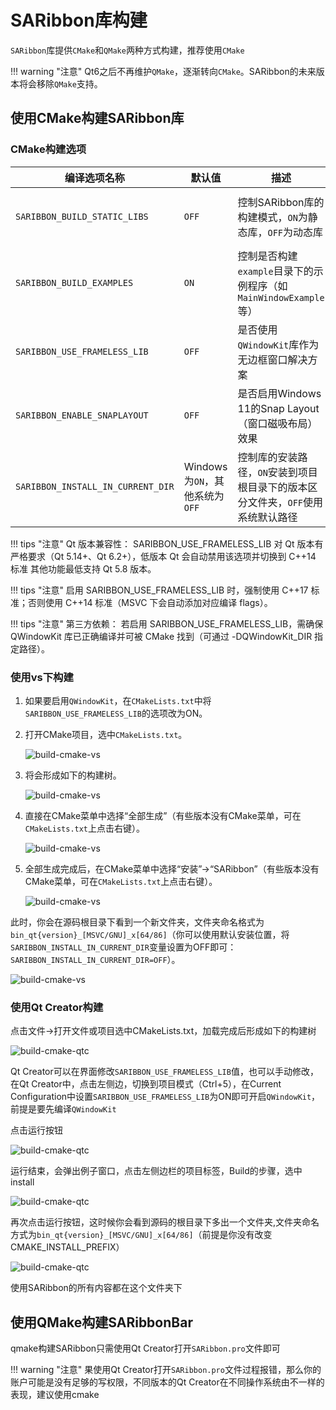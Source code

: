 # SARibbon库构建

`SARibbon`库提供`CMake`和`QMake`两种方式构建，推荐使用`CMake`

!!! warning "注意"
    Qt6之后不再维护`QMake`，逐渐转向`CMake`。SARibbon的未来版本将会移除`QMake`支持。

## 使用CMake构建SARibbon库


### CMake构建选项

| 编译选项名称               | 默认值                                  | 描述                                                                 | 备注                                                                                     |
|----------------------------|-----------------------------------------|----------------------------------------------------------------------|------------------------------------------------------------------------------------------|
| `SARIBBON_BUILD_STATIC_LIBS` | `OFF`                                   | 控制SARibbon库的构建模式，`ON`为静态库，`OFF`为动态库               | 静态库模式下强制`BUILD_SHARED_LIBS=OFF`，动态库模式下强制`BUILD_SHARED_LIBS=ON`          |
| `SARIBBON_BUILD_EXAMPLES`   | `ON`                                    | 控制是否构建`example`目录下的示例程序（如`MainWindowExample`等）     | 关闭可加快编译速度，仅编译库本身                                                         |
| `SARIBBON_USE_FRAMELESS_LIB` | `OFF`                                   | 是否使用`QWindowKit`库作为无边框窗口解决方案                         | 需Qt 5.14+、Qt 6.2+版本；启用后强制使用C++17标准，依赖`QWindowKit`库                     |
| `SARIBBON_ENABLE_SNAPLAYOUT` | `OFF`                                   | 是否启用Windows 11的Snap Layout（窗口磁吸布局）效果                  | 仅当`SARIBBON_USE_FRAMELESS_LIB=ON`时有效，不同Qt版本可能存在兼容性问题                   |
| `SARIBBON_INSTALL_IN_CURRENT_DIR` | Windows为`ON`，其他系统为`OFF` | 控制库的安装路径，`ON`安装到项目根目录下的版本区分文件夹，`OFF`使用系统默认路径 | 本地安装文件夹命名格式：`bin_qt<Qt版本>_<编译器>_x<架构>`（如`bin_qt5.14.2_msvc_x64`） |

!!! tips "注意"
    Qt 版本兼容性：
    SARIBBON_USE_FRAMELESS_LIB 对 Qt 版本有严格要求（Qt 5.14+、Qt 6.2+），低版本 Qt 会自动禁用该选项并切换到 C++14 标准
    其他功能最低支持 Qt 5.8 版本。

!!! tips "注意"
    启用 SARIBBON_USE_FRAMELESS_LIB 时，强制使用 C++17 标准；否则使用 C++14 标准（MSVC 下会自动添加对应编译 flags）。

!!! tips "注意"
    第三方依赖：
    若启用 SARIBBON_USE_FRAMELESS_LIB，需确保 QWindowKit 库已正确编译并可被 CMake 找到（可通过 -DQWindowKit_DIR 指定路径）。


### 使用vs下构建

1. 如果要启用`QWindowKit`，在`CMakeLists.txt`中将`SARIBBON_USE_FRAMELESS_LIB`的选项改为ON。

2. 打开CMake项目，选中`CMakeLists.txt`。

   ![build-cmake-vs](../../assets/pic/build-cmake-vs-01.png)

3. 将会形成如下的构建树。

   ![build-cmake-vs](../../assets/pic/build-cmake-vs-02.png)

4. 直接在CMake菜单中选择“全部生成”（有些版本没有CMake菜单，可在`CMakeLists.txt`上点击右键）。

   ![build-cmake-vs](../../assets/pic/build-cmake-vs-03.png)

5. 全部生成完成后，在CMake菜单中选择“安装”->“SARibbon”（有些版本没有CMake菜单，可在`CMakeLists.txt`上点击右键）。

   ![build-cmake-vs](../../assets/pic/build-cmake-vs-04.png)

此时，你会在源码根目录下看到一个新文件夹，文件夹命名格式为`bin_qt{version}_[MSVC/GNU]_x[64/86]`（你可以使用默认安装位置，将`SARIBBON_INSTALL_IN_CURRENT_DIR`变量设置为OFF即可：`SARIBBON_INSTALL_IN_CURRENT_DIR=OFF`）。

   ![build-cmake-vs](../../assets/pic/build-cmake-install-dir.png)

### 使用Qt Creator构建

点击文件->打开文件或项目选中CMakeLists.txt，加载完成后形成如下的构建树

![build-cmake-qtc](../../assets/pic/build-cmake-qtc-01.png)

Qt Creator可以在界面修改`SARIBBON_USE_FRAMELESS_LIB`值，也可以手动修改，在Qt Creator中，点击左侧边，切换到项目模式（Ctrl+5），在Current Configuration中设置`SARIBBON_USE_FRAMELESS_LIB`为ON即可开启`QWindowKit`，前提是要先编译`QWindowKit`

点击运行按钮

![build-cmake-qtc](../../assets/pic/build-cmake-qtc-02.png)

运行结束，会弹出例子窗口，点击左侧边栏的项目标签，Build的步骤，选中install

![build-cmake-qtc](../../assets/pic/build-cmake-qtc-03.png)

再次点击运行按钮，这时候你会看到源码的根目录下多出一个文件夹,文件夹命名方式为`bin_qt{version}_[MSVC/GNU]_x[64/86]`（前提是你没有改变CMAKE_INSTALL_PREFIX）

![build-cmake-qtc](../../assets/pic/build-cmake-install-dir.png)

使用SARibbon的所有内容都在这个文件夹下

## 使用QMake构建SARibbonBar

qmake构建SARibbon只需使用Qt Creator打开`SARibbon.pro`文件即可

!!! warning "注意"
    果使用Qt Creator打开`SARibbon.pro`文件过程报错，那么你的账户可能是没有足够的写权限，不同版本的Qt Creator在不同操作系统由不一样的表现，建议使用cmake
